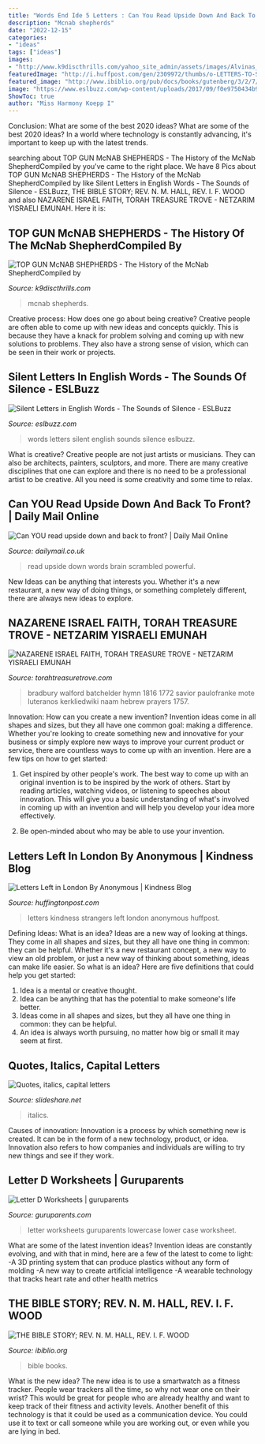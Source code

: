 ```yaml
---
title: "Words End Ide 5 Letters : Can You Read Upside Down And Back To Front?"
description: "Mcnab shepherds"
date: "2022-12-15"
categories:
- "ideas"
tags: ["ideas"]
images:
- "http://www.k9discthrills.com/yahoo_site_admin/assets/images/Alvinas_Maggie.63155447_std.jpg"
featuredImage: "http://i.huffpost.com/gen/2309972/thumbs/o-LETTERS-TO-STRANGERS-facebook.jpg"
featured_image: "http://www.ibiblio.org/pub/docs/books/gutenberg/3/2/7/3/32736/32736-h/images/v0/177f.jpg"
image: "https://www.eslbuzz.com/wp-content/uploads/2017/09/f0e9750434b9bc4746370ce7f836609a.jpg"
ShowToc: true
author: "Miss Harmony Koepp I"
---
```



Conclusion: What are some of the best 2020 ideas?
What are some of the best 2020 ideas? In a world where technology is constantly advancing, it's important to keep up with the latest trends.

	

		
searching about TOP GUN McNAB SHEPHERDS - The History of the McNab ShepherdCompiled by you've came to the right place. We have 8 Pics about TOP GUN McNAB SHEPHERDS - The History of the McNab ShepherdCompiled by like Silent Letters in English Words - The Sounds of Silence - ESLBuzz, THE BIBLE STORY; REV. N. M. HALL, REV. I. F. WOOD and also NAZARENE ISRAEL FAITH, TORAH TREASURE TROVE - NETZARIM YISRAELI EMUNAH. Here it is:
		
    
## TOP GUN McNAB SHEPHERDS - The History Of The McNab ShepherdCompiled By

<img loading=lazy src="http://www.k9discthrills.com/yahoo_site_admin/assets/images/Alvinas_Maggie.63155447_std.jpg" onerror="this.onerror=null;this.src='https://tse1.mm.bing.net/th?id=OIP.X3nF4ObwrmAY5h9kQkzFsAHaJ4&amp;pid=15.1';" alt="TOP GUN McNAB SHEPHERDS - The History of the McNab ShepherdCompiled by">

_Source: k9discthrills.com_

>mcnab shepherds. 

	

Creative process: How does one go about being creative?
Creative people are often able to come up with new ideas and concepts quickly. This is because they have a knack for problem solving and coming up with new solutions to problems. They also have a strong sense of vision, which can be seen in their work or projects.

    
## Silent Letters In English Words - The Sounds Of Silence - ESLBuzz

<img loading=lazy src="https://www.eslbuzz.com/wp-content/uploads/2017/09/f0e9750434b9bc4746370ce7f836609a.jpg" onerror="this.onerror=null;this.src='https://tse1.mm.bing.net/th?id=OIP.jL4nTWet9bHaOsyhe7n3rAHaLs&amp;pid=15.1';" alt="Silent Letters in English Words - The Sounds of Silence - ESLBuzz">

_Source: eslbuzz.com_

>words letters silent english sounds silence eslbuzz. 

	

What is creative?
Creative people are not just artists or musicians. They can also be architects, painters, sculptors, and more. There are many creative disciplines that one can explore and there is no need to be a professional artist to be creative. All you need is some creativity and some time to relax.

    
## Can YOU Read Upside Down And Back To Front? | Daily Mail Online

<img loading=lazy src="https://i.dailymail.co.uk/i/pix/2016/10/28/13/39CF713D00000578-0-image-a-105_1477659591660.jpg" onerror="this.onerror=null;this.src='https://tse2.mm.bing.net/th?id=OIP.3Z098egh-wy5zOF-Uusd_AHaGh&amp;pid=15.1';" alt="Can YOU read upside down and back to front? | Daily Mail Online">

_Source: dailymail.co.uk_

>read upside down words brain scrambled powerful. 

	

New Ideas can be anything that interests you. Whether it's a new restaurant, a new way of doing things, or something completely different, there are always new ideas to explore.

    
## NAZARENE ISRAEL FAITH, TORAH TREASURE TROVE - NETZARIM YISRAELI EMUNAH

<img loading=lazy src="https://torahtreasuretrove.com/yahoo_site_admin/assets/images/bradbury_wb_2.20144913_std.jpg" onerror="this.onerror=null;this.src='https://tse1.mm.bing.net/th?id=OIP.zWZLwuO8XNZOxTH5oNAVdAAAAA&amp;pid=15.1';" alt="NAZARENE ISRAEL FAITH, TORAH TREASURE TROVE - NETZARIM YISRAELI EMUNAH">

_Source: torahtreasuretrove.com_

>bradbury walford batchelder hymn 1816 1772 savior paulofranke mote luteranos kerkliedwiki naam hebrew prayers 1757. 

	

Innovation: How can you create a new invention?
Invention ideas come in all shapes and sizes, but they all have one common goal: making a difference. Whether you're looking to create something new and innovative for your business or simply explore new ways to improve your current product or service, there are countless ways to come up with an invention. Here are a few tips on how to get started:
1. Get inspired by other people's work. The best way to come up with an original invention is to be inspired by the work of others. Start by reading articles, watching videos, or listening to speeches about innovation. This will give you a basic understanding of what's involved in coming up with an invention and will help you develop your idea more effectively.

2. Be open-minded about who may be able to use your invention.

    
## Letters Left In London By Anonymous | Kindness Blog

<img loading=lazy src="http://i.huffpost.com/gen/2309972/thumbs/o-LETTERS-TO-STRANGERS-facebook.jpg" onerror="this.onerror=null;this.src='https://tse4.mm.bing.net/th?id=OIP.aBkW2o-tCKsTq-JOpDkyYQHaDt&amp;pid=15.1';" alt="Letters Left in London By Anonymous | Kindness Blog">

_Source: huffingtonpost.com_

>letters kindness strangers left london anonymous huffpost. 

	

Defining Ideas: What is an idea?
Ideas are a new way of looking at things. They come in all shapes and sizes, but they all have one thing in common: they can be helpful. Whether it's a new restaurant concept, a new way to view an old problem, or just a new way of thinking about something, ideas can make life easier. So what is an idea? Here are five definitions that could help you get started: 
1) Idea is a mental or creative thought.
2) Idea can be anything that has the potential to make someone's life better.
3) Ideas come in all shapes and sizes, but they all have one thing in common: they can be helpful.
4) An idea is always worth pursuing, no matter how big or small it may seem at first.

    
## Quotes, Italics, Capital Letters

<img loading=lazy src="https://image.slidesharecdn.com/quotesitalicscapitalletters-150804134316-lva1-app6891/95/quotes-italics-capital-letters-6-638.jpg?cb=1438695866" onerror="this.onerror=null;this.src='https://tse2.mm.bing.net/th?id=OIP.JJgNwv5PJZCI1b4-TQPfbAHaFj&amp;pid=15.1';" alt="Quotes, italics, capital letters">

_Source: slideshare.net_

>italics. 

	

Causes of innovation:
Innovation is a process by which something new is created. It can be in the form of a new technology, product, or idea. Innovation also refers to how companies and individuals are willing to try new things and see if they work.

    
## Letter D Worksheets | Guruparents

<img loading=lazy src="http://www.guruparents.com/image-files/alphabet-worksheets-handwriting-lower-case-letter-d.png" onerror="this.onerror=null;this.src='https://tse1.mm.bing.net/th?id=OIP.sW13Qi0-xncJDeyfYqPFmAHaJ4&amp;pid=15.1';" alt="Letter D Worksheets | guruparents">

_Source: guruparents.com_

>letter worksheets guruparents lowercase lower case worksheet. 

	

What are some of the latest invention ideas?
Invention ideas are constantly evolving, and with that in mind, here are a few of the latest to come to light: 
-A 3D printing system that can produce plastics without any form of molding 
-A new way to create artificial intelligence 
-A wearable technology that tracks heart rate and other health metrics

    
## THE BIBLE STORY; REV. N. M. HALL, REV. I. F. WOOD

<img loading=lazy src="http://www.ibiblio.org/pub/docs/books/gutenberg/3/2/7/3/32736/32736-h/images/v0/177f.jpg" onerror="this.onerror=null;this.src='https://tse2.mm.bing.net/th?id=OIP.Jw2OTKn2s4nXvjArtJDs_gHaLN&amp;pid=15.1';" alt="THE BIBLE STORY; REV. N. M. HALL, REV. I. F. WOOD">

_Source: ibiblio.org_

>bible books. 

	

What is the new idea?
The new idea is to use a smartwatch as a fitness tracker. People wear trackers all the time, so why not wear one on their wrist? This would be great for people who are already healthy and want to keep track of their fitness and activity levels. Another benefit of this technology is that it could be used as a communication device. You could use it to text or call someone while you are working out, or even while you are lying in bed.

